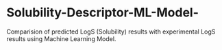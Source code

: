 # Solubility-Descriptor-ML-Model-
Comparision of predicted LogS (Solubility) results with experimental LogS results using Machine Learning Model.
